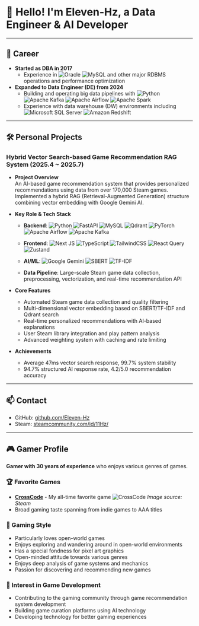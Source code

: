 # 👋 Hello! I'm Eleven-Hz, a Data Engineer & AI Developer

---

## 💼 Career

- **Started as DBA in 2017**
  - Experience in ![Oracle](https://img.shields.io/badge/Oracle-F80000?style=for-the-badge&logo=oracle&logoColor=white) ![MySQL](https://img.shields.io/badge/mysql-%2300f.svg?style=for-the-badge&logo=mysql&logoColor=white) and other major RDBMS operations and performance optimization
- **Expanded to Data Engineer (DE) from 2024**
  - Building and operating big data pipelines with ![Python](https://img.shields.io/badge/Python-3776AB?style=for-the-badge&logo=python&logoColor=white) ![Apache Kafka](https://img.shields.io/badge/Apache%20Kafka-000?style=for-the-badge&logo=apachekafka) ![Apache Airflow](https://img.shields.io/badge/Apache%20Airflow-017CEE?style=for-the-badge&logo=Apache%20Airflow&logoColor=white) ![Apache Spark](https://img.shields.io/badge/Apache%20Spark-E25A1C?style=for-the-badge&logo=Apache%20Spark&logoColor=white)
  - Experience with data warehouse (DW) environments including ![Microsoft SQL Server](https://img.shields.io/badge/Microsoft%20SQL%20Server-CC2927?style=for-the-badge&logo=microsoft%20sql%20server&logoColor=white) ![Amazon Redshift](https://img.shields.io/badge/Amazon%20Redshift-008000?style=for-the-badge&logo=amazon%20redshift&logoColor=white)

---

## 🛠️ Personal Projects

### Hybrid Vector Search-based Game Recommendation RAG System (2025.4 ~ 2025.7)

- **Project Overview**  
  An AI-based game recommendation system that provides personalized recommendations using data from over 170,000 Steam games.  
  Implemented a hybrid RAG (Retrieval-Augmented Generation) structure combining vector embedding with Google Gemini AI.

- **Key Role & Tech Stack**
  - **Backend**: ![Python](https://img.shields.io/badge/Python-3776AB?style=for-the-badge&logo=python&logoColor=white) ![FastAPI](https://img.shields.io/badge/fastapi-109989?style=for-the-badge&logo=FASTAPI&logoColor=white) ![MySQL](https://img.shields.io/badge/mysql-%2300f.svg?style=for-the-badge&logo=mysql&logoColor=white) ![Qdrant](https://img.shields.io/badge/Qdrant-000000?style=for-the-badge&logo=qdrant&logoColor=white) ![PyTorch](https://img.shields.io/badge/PyTorch-%23EE4C2C.svg?style=for-the-badge&logo=PyTorch&logoColor=white) ![Apache Airflow](https://img.shields.io/badge/Apache%20Airflow-017CEE?style=for-the-badge&logo=Apache%20Airflow&logoColor=white) ![Apache Kafka](https://img.shields.io/badge/Apache%20Kafka-000?style=for-the-badge&logo=apachekafka)
  
  - **Frontend**: ![Next JS](https://img.shields.io/badge/Next-black?style=for-the-badge&logo=next.js&logoColor=white) ![TypeScript](https://img.shields.io/badge/typescript-%23007ACC.svg?style=for-the-badge&logo=typescript&logoColor=white) ![TailwindCSS](https://img.shields.io/badge/tailwindcss-%2338B2AC.svg?style=for-the-badge&logo=tailwind-css&logoColor=white) ![React Query](https://img.shields.io/badge/-React%20Query-FF4154?style=for-the-badge&logo=react%20query&logoColor=white) ![Zustand](https://img.shields.io/badge/Zustand-764ABC?style=for-the-badge&logo=zustand&logoColor=white)
  
  - **AI/ML**: ![Google Gemini](https://img.shields.io/badge/Google%20Gemini-4285F4?style=for-the-badge&logo=google&logoColor=white) ![SBERT](https://img.shields.io/badge/SBERT-000000?style=for-the-badge&logo=sbert&logoColor=white) ![TF-IDF](https://img.shields.io/badge/TF--IDF-000000?style=for-the-badge&logo=tf-idf&logoColor=white)
  
  - **Data Pipeline**: Large-scale Steam game data collection, preprocessing, vectorization, and real-time recommendation API

- **Core Features**
  - Automated Steam game data collection and quality filtering
  - Multi-dimensional vector embedding based on SBERT/TF-IDF and Qdrant search
  - Real-time personalized recommendations with AI-based explanations
  - User Steam library integration and play pattern analysis
  - Advanced weighting system with caching and rate limiting

- **Achievements**
  - Average 47ms vector search response, 99.7% system stability
  - 94.7% structured AI response rate, 4.2/5.0 recommendation accuracy

---

## 📫 Contact

- GitHub: [github.com/Eleven-Hz](https://github.com/Eleven-Hz)
- Steam: [steamcommunity.com/id/11Hz/](https://steamcommunity.com/id/11Hz/)

---

## 🎮 Gamer Profile

**Gamer with 30 years of experience** who enjoys various genres of games.

### 🏆 Favorite Games
- **[CrossCode](https://store.steampowered.com/app/368340/CrossCode/)** - My all-time favorite game
  ![CrossCode](https://shared.fastly.steamstatic.com/store_item_assets/steam/apps/368340/capsule_231x87.jpg)
  *Image source: Steam*
- Broad gaming taste spanning from indie games to AAA titles

### 🎯 Gaming Style
- Particularly loves open-world games
- Enjoys exploring and wandering around in open-world environments
- Has a special fondness for pixel art graphics
- Open-minded attitude towards various genres
- Enjoys deep analysis of game systems and mechanics
- Passion for discovering and recommending new games

### 🚀 Interest in Game Development
- Contributing to the gaming community through game recommendation system development
- Building game curation platforms using AI technology
- Developing technology for better gaming experiences
